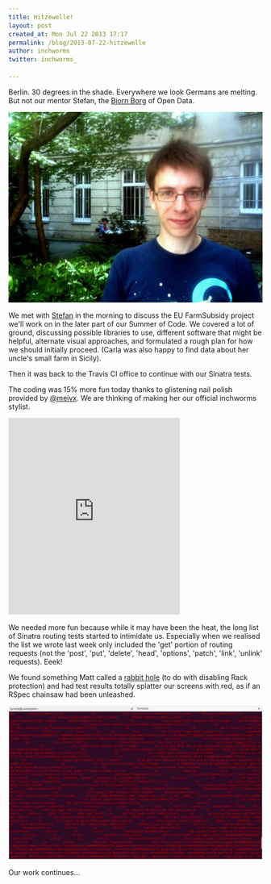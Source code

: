 ```yaml
---
title: Hitzewelle!
layout: post
created_at: Mon Jul 22 2013 17:17
permalink: /blog/2013-07-22-hitzewelle	 
author: inchworms
twitter: inchworms_

---
```


Berlin. 30 degrees in the shade. Everywhere we look Germans are melting. But not our mentor Stefan, the [Bjorn Borg](http://news.bbc.co.uk/sportacademy/hi/sa/tennis/features/newsid_3253000/3253694.stm) of Open Data.

![Stefan Wehrmeyer](/images/stefan.jpg)

We met with [Stefan](http://stefanwehrmeyer.com/) in the morning to discuss the EU FarmSubsidy project we'll work on in the later part of our Summer of Code. We covered a lot of ground, discussing possible libraries to use, different software that might be helpful, alternate visual approaches, and formulated a rough plan for how we should initially proceed. (Carla was also happy to find data about her uncle's small farm in Sicily).

Then it was back to the Travis CI office to continue with our Sinatra tests. 

The coding was 15% more fun today thanks to glistening nail polish provided by [@meivx](https://twitter.com/meivx). We are thinking of making her our official inchworms stylist.

<iframe src="http://loopc.am/CarlaD/loops/15-more-fun.widget" width="340" height="390" scrolling="no" frameborder="no" allowTransparency="true"></iframe>
<p></p>

We needed more fun because while it may have been the heat, the long list of Sinatra routing tests started to intimidate us. Especially when we realised the list we wrote last week only included the 'get' portion of routing requests (not the 'post', 'put', 'delete', 'head', 'options', 'patch', 'link', 'unlink' requests). Eeek!

We found something Matt called a [rabbit hole](http://youtu.be/3ppsDNkBLGY?t=1m1s) (to do with disabling Rack protection) and had test results totally splatter our screens with red, as if an RSpec chainsaw had been unleashed.

![splatter](/images/splatter.png)

Our work continues...



